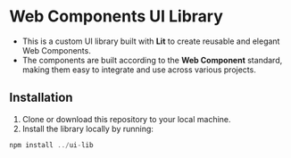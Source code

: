 # Web Components UI Library

* This is a custom UI library built with **Lit** to create reusable and elegant Web Components.
* The components are built according to the **Web Component** standard, making them easy to integrate and use across various projects.

## Installation

1. Clone or download this repository to your local machine.
2. Install the library locally by running:

```javascript
npm install ../ui-lib
```
